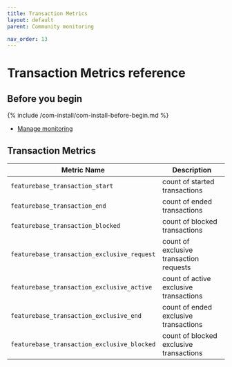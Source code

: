 ```yaml
---
title: Transaction Metrics
layout: default
parent: Community monitoring

nav_order: 13
---
```


# Transaction Metrics reference


## Before you begin

{% include /com-install/com-install-before-begin.md %}
* [Manage monitoring](/docs/community/com-monitoring/com-monitoring-home)

## Transaction Metrics

| Metric Name | Description |
|---|---|
| `featurebase_transaction_start` | count of started transactions |
| `featurebase_transaction_end` | count of ended transactions |
| `featurebase_transaction_blocked` | count of blocked transactions |
| `featurebase_transaction_exclusive_request` | count of exclusive transaction requests |
| `featurebase_transaction_exclusive_active`| count of active exclusive transactions |
| `featurebase_transaction_exclusive_end` | count of ended exclusive transactions |
| `featurebase_transaction_exclusive_blocked` | count of blocked exclusive transactions |
